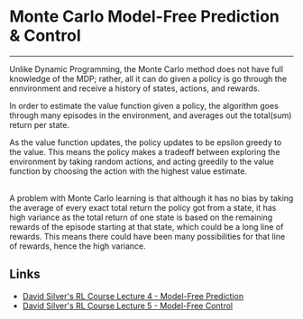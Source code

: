 # Monte Carlo Model-Free Prediction & Control
---
Unlike Dynamic Programming, the Monte Carlo method does not have full knowledge of the MDP; rather, all it can do given a policy is go through the ennvironment and receive a history of states, actions, and rewards.

In order to estimate the value function given a policy, the algorithm goes through many episodes in the environment, and averages out the total(sum) return per state.

As the value function updates, the policy updates to be epsilon greedy to the value. This means the policy makes a tradeoff between exploring the environment by taking random actions, and acting greedily to the value function by choosing the action with the highest value estimate.

<br>
A problem with Monte Carlo learning is that although it has no bias by taking the average of every exact total return the policy got from a state, it has high variance as the total return of one state is based on the remaining rewards of the episode starting at that state, which could be a long line of rewards. This means there could have been many possibilities for that line of rewards, hence the high variance.

## Links
- [David Silver's RL Course Lecture 4 - Model-Free Prediction](https://www.youtube.com/watch?v=PnHCvfgC_ZA&list=PLqYmG7hTraZBiG_XpjnPrSNw-1XQaM_gB&index=4)
- [David Silver's RL Course Lecture 5 - Model-Free Control](https://www.youtube.com/watch?v=0g4j2k_Ggc4&list=PLqYmG7hTraZBiG_XpjnPrSNw-1XQaM_gB&index=5)